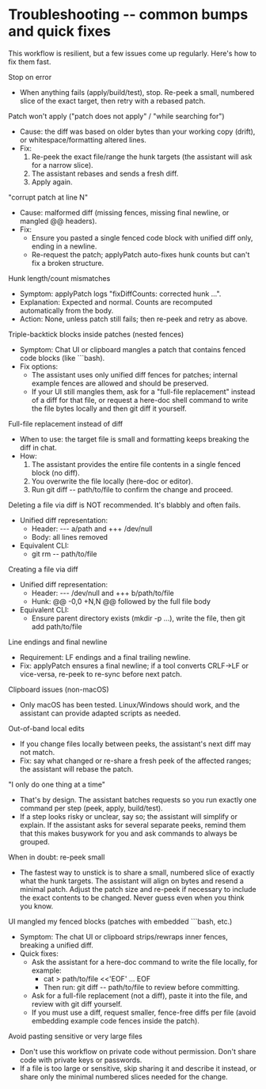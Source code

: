 # Troubleshooting -- common bumps and quick fixes

This workflow is resilient, but a few issues come up regularly. Here's how to fix them fast.

Stop on error
- When anything fails (apply/build/test), stop. Re-peek a small, numbered slice of the exact target, then retry with a rebased patch.

Patch won't apply ("patch does not apply" / "while searching for")
- Cause: the diff was based on older bytes than your working copy (drift), or whitespace/formatting altered lines.
- Fix:
  1) Re-peek the exact file/range the hunk targets (the assistant will ask for a narrow slice).
  2) The assistant rebases and sends a fresh diff.
  3) Apply again.

"corrupt patch at line N"
- Cause: malformed diff (missing fences, missing final newline, or mangled @@ headers).
- Fix:
  - Ensure you pasted a single fenced code block with unified diff only, ending in a newline.
  - Re-request the patch; applyPatch auto-fixes hunk counts but can't fix a broken structure.

Hunk length/count mismatches
- Symptom: applyPatch logs "fixDiffCounts: corrected hunk ...".
- Explanation: Expected and normal. Counts are recomputed automatically from the body.
- Action: None, unless patch still fails; then re-peek and retry as above.

Triple-backtick blocks inside patches (nested fences)
- Symptom: Chat UI or clipboard mangles a patch that contains fenced code blocks (like ```bash).
- Fix options:
  - The assistant uses only unified diff fences for patches; internal example fences are allowed and should be preserved.
  - If your UI still mangles them, ask for a "full-file replacement" instead of a diff for that file, or request a here-doc shell command to write the file bytes locally and then git diff it yourself.

Full-file replacement instead of diff
- When to use: the target file is small and formatting keeps breaking the diff in chat.
- How:
  1) The assistant provides the entire file contents in a single fenced block (no diff).
  2) You overwrite the file locally (here-doc or editor).
  3) Run git diff -- path/to/file to confirm the change and proceed.

Deleting a file via diff is NOT recommended. It's blabbly and often fails.
- Unified diff representation:
  - Header: --- a/path and +++ /dev/null
  - Body: all lines removed
- Equivalent CLI:
  - git rm -- path/to/file

Creating a file via diff
- Unified diff representation:
  - Header: --- /dev/null and +++ b/path/to/file
  - Hunk: @@ -0,0 +N,N @@ followed by the full file body
- Equivalent CLI:
  - Ensure parent directory exists (mkdir -p ...), write the file, then git add path/to/file

Line endings and final newline
- Requirement: LF endings and a final trailing newline.
- Fix: applyPatch ensures a final newline; if a tool converts CRLF->LF or vice-versa, re-peek to re-sync before next patch.

Clipboard issues (non-macOS)
- Only macOS has been tested. Linux/Windows should work, and the assistant can provide adapted scripts as needed.

Out-of-band local edits
- If you change files locally between peeks, the assistant's next diff may not match.
- Fix: say what changed or re-share a fresh peek of the affected ranges; the assistant will rebase the patch.

"I only do one thing at a time"
- That's by design. The assistant batches requests so you run exactly one command per step (peek, apply, build/test).
- If a step looks risky or unclear, say so; the assistant will simplify or explain. If the assistant asks for several separate peeks, remind them that this makes busywork for you and ask commands to always be grouped.

When in doubt: re-peek small
- The fastest way to unstick is to share a small, numbered slice of exactly what the hunk targets. The assistant will align on bytes and resend a minimal patch.  Adjust the patch size and re-peek if necessary to include the exact contents to be changed. Never guess even when you think you know.

UI mangled my fenced blocks (patches with embedded ```bash, etc.)
- Symptom: The chat UI or clipboard strips/rewraps inner fences, breaking a unified diff.
- Quick fixes:
  - Ask the assistant for a here-doc command to write the file locally, for example:
    - cat > path/to/file <<'EOF' ... EOF
    - Then run: git diff -- path/to/file to review before committing.
  - Ask for a full-file replacement (not a diff), paste it into the file, and review with git diff yourself.
  - If you must use a diff, request smaller, fence-free diffs per file (avoid embedding example code fences inside the patch).

Avoid pasting sensitive or very large files
- Don't use this workflow on private code without permission. Don't share code with private keys or passwords.
- If a file is too large or sensitive, skip sharing it and describe it instead, or share only the minimal numbered slices needed for the change.

